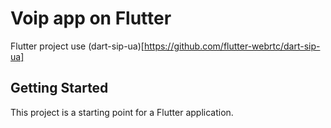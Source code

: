 # Voip app on Flutter

Flutter project use (dart-sip-ua)[https://github.com/flutter-webrtc/dart-sip-ua]

## Getting Started

This project is a starting point for a Flutter application.
